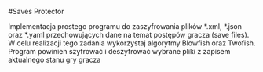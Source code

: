 #Saves Protector

Implementacja prostego programu do zaszyfrowania plików *.xml, *.json oraz *.yaml przechowujących dane na temat postępów gracza (save files). W celu realizacji tego zadania wykorzystaj
algorytmy Blowfish oraz Twofish. Program powinien szyfrować i deszyfrować wybrane pliki z zapisem aktualnego stanu gry gracza